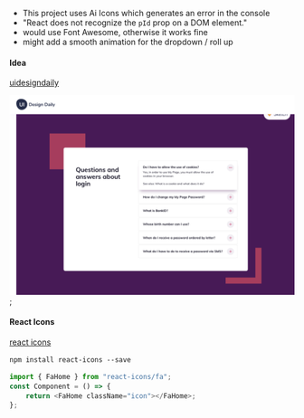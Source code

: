 -   This project uses Ai Icons which generates an error in the console
-   "React does not recognize the `pId` prop on a DOM element."
-   would use Font Awesome, otherwise it works fine
-   might add a smooth animation for the dropdown / roll up

#### Idea

[uidesigndaily](https://uidesigndaily.com/posts/sketch-accordion-website-day-1175)

![](./idea.png);

#### React Icons

[react icons](https://react-icons.github.io/react-icons/)

```
npm install react-icons --save
```

```javascript
import { FaHome } from "react-icons/fa";
const Component = () => {
    return <FaHome className="icon"></FaHome>;
};
```
